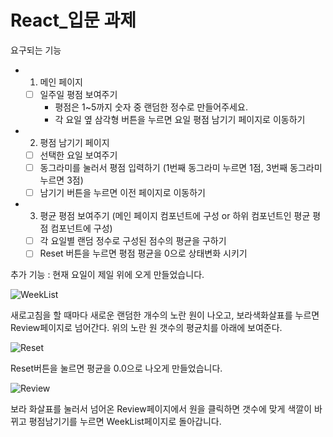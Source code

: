 # React_입문 과제


요구되는 기능
- 1) 메인 페이지
    - [ ]  일주일 평점 보여주기
        - 평점은 1~5까지 숫자 중 랜덤한 정수로 만들어주세요.
        - 각 요일 옆 삼각형 버튼을 누르면 요일 평점 남기기 페이지로 이동하기
- 2) 평점 남기기 페이지
    - [ ]  선택한 요일 보여주기
    - [ ]  동그라미를 눌러서 평점 입력하기 (1번째 동그라미 누르면 1점, 3번째 동그라미 누르면 3점)
    - [ ]  남기기 버튼을 누르면 이전 페이지로 이동하기
- 3) 평균 평점 보여주기 (메인 페이지 컴포넌트에 구성 or 하위 컴포넌트인 평균 평점 컴포넌트에 구성)
    - [ ]  각 요일별 랜덤 정수로 구성된 점수의 평균을 구하기
    - [ ]  Reset 버튼을 누르면 평점 평균을 0으로 상태변화 시키기

추가 기능 : 현재 요일이 제일 위에 오게 만들었습니다.


![WeekList](https://user-images.githubusercontent.com/97146749/170031130-95f0414b-ac67-4de4-85e3-bc5202b56b45.PNG)


새로고침을 할 때마다 새로운 랜덤한 개수의 노란 원이 나오고, 보라색화살표를 누르면 Review페이지로 넘어간다.
위의 노란 원 갯수의 평균치를 아래에 보여준다.

![Reset](https://user-images.githubusercontent.com/97146749/170031134-4e9d1168-f0f2-43a5-9158-6058287476fd.PNG)


Reset버튼을 눌르면 평균을 0.0으로 나오게 만들었습니다.


![Review](https://user-images.githubusercontent.com/97146749/170031136-6ee6d447-7d8e-4481-9001-853635be92f8.PNG)



보라 화살표를 눌러서 넘어온 Review페이지에서 원을 클릭하면 갯수에 맞게 색깔이 바뀌고 평점남기기를 누르면 WeekList페이지로 돌아갑니다.
